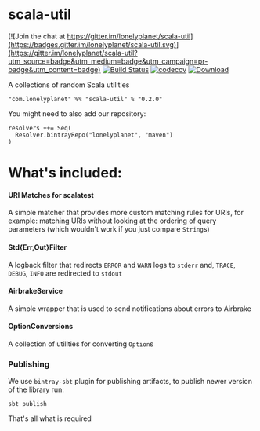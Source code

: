 # scala-util

[![Join the chat at https://gitter.im/lonelyplanet/scala-util](https://badges.gitter.im/lonelyplanet/scala-util.svg)](https://gitter.im/lonelyplanet/scala-util?utm_source=badge&utm_medium=badge&utm_campaign=pr-badge&utm_content=badge)
[![Build Status](https://travis-ci.org/lonelyplanet/scala-util.svg?branch=master)](https://travis-ci.org/lonelyplanet/scala-util)
[![codecov](https://codecov.io/gh/lonelyplanet/scala-util/branch/master/graph/badge.svg)](https://codecov.io/gh/lonelyplanet/scala-util)
[ ![Download](https://api.bintray.com/packages/lonelyplanet/maven/scala-util/images/download.svg) ](https://bintray.com/lonelyplanet/maven/scala-util/_latestVersion)

A collections of random Scala utilities


    "com.lonelyplanet" %% "scala-util" % "0.2.0"

You might need to also add our repository:

```
resolvers ++= Seq(
  Resolver.bintrayRepo("lonelyplanet", "maven")
)
```

# What's included:
#### URI Matches for scalatest
A simple matcher that provides more custom matching rules for URIs, for example: matching URIs without looking at the ordering of query parameters (which wouldn't work if you just compare `String`s)

#### Std{Err,Out}Filter
A logback filter that redirects `ERROR` and `WARN` logs to `stderr` and, `TRACE`, `DEBUG`, `INFO` are redirected to `stdout`

#### AirbrakeService
A simple wrapper that is used to send notifications about errors to Airbrake

#### OptionConversions
A collection of utilities for converting `Option`s

### Publishing

We use `bintray-sbt` plugin for publishing artifacts, to publish newer version of the library run:
```
sbt publish
```

That's all what is required
